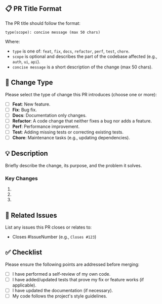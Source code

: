 ## 📋 PR Title Format

The PR title should follow the format:

```
type(scope): concise message (max 50 chars)
```

Where:
- `type` is one of: `feat`, `fix`, `docs`, `refactor`, `perf`, `test`, `chore`.
- `scope` is optional and describes the part of the codebase affected (e.g., `auth`, `ui`, `api`).
- `concise message` is a short description of the change (max 50 chars).

## 📝 Change Type

Please select the type of change this PR introduces (choose one or more):

- [ ] **Feat**: New feature.
- [ ] **Fix**: Bug fix.
- [ ] **Docs**: Documentation only changes.
- [ ] **Refactor**: A code change that neither fixes a bug nor adds a feature.
- [ ] **Perf**: Performance improvement.
- [ ] **Test**: Adding missing tests or correcting existing tests.
- [ ] **Chore**: Maintenance tasks (e.g., updating dependencies).

## 💡 Description

Briefly describe the change, its purpose, and the problem it solves.

### Key Changes
1.
2.
3.

## 🔗 Related Issues

List any issues this PR closes or relates to:

- Closes #IssueNumber (e.g., `Closes #123`)

## ✅ Checklist

Please ensure the following points are addressed before merging:

- [ ] I have performed a self-review of my own code.
- [ ] I have added/updated tests that prove my fix or feature works (if applicable).
- [ ] I have updated the documentation (if necessary).
- [ ] My code follows the project's style guidelines.

